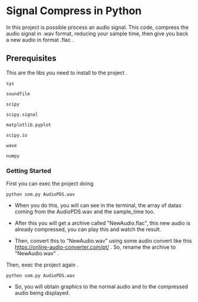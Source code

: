# Signal Compress in Python

In this project is possible process an audio signal. This code, compress the audio signal in .wav format, reducing your sample time, then give you back a new audio in format .flac . 

## Prerequisites

This are the libs you need to install to the project .

```
sys
```
```
soundfile
```
```
scipy
```
```
scipy.signal 
```
```
matplotlib.pyplot
```
```
scipy.io
```
```
wave
```
```
numpy
```

### Getting Started

First you can exec the project doing

```
python som.py AudioPDS.wav
```

- When you do this, you will can see in the terminal, the array of datas coming from the AudioPDS.wav and the sample_time too.

- After this you will get a archive called "NewAudio.flac", this new audio is already compressed, you can play this and watch the result.

- Then, convert this to  "NewAudio.wav" using some audio convert like this https://online-audio-converter.com/pt/ . So, rename the archive to "NewAudio.wav" .

Then, exec the project again .

```
python som.py AudioPDS.wav
```

- So, you will obtain graphics to the normal audio and to the compressed audio being displayed. 





